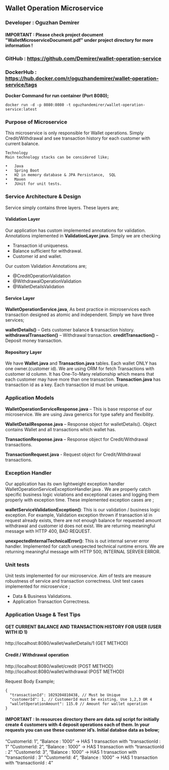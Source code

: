 ## Wallet Operation Microservice

### Developer : Oguzhan Demirer

#### IMPORTANT : Please check project document "WalletMicroserviceDocument.pdf" under project directory for more information !

### GitHub : https://github.com/Demirer/wallet-operation-service
### DockerHub : https://hub.docker.com/r/oguzhandemirer/wallet-operation-service/tags

**Docker Command for run container (Port 8080);**

    docker run -d -p 8080:8080 -t oguzhandemirer/wallet-operation-service:latest

### Purpose of Microservice
This microservice is only responsible for Wallet operations. Simply Credit/Withdrawal and see transaction history for each customer with current balance.

    Technology
    Main technology stacks can be considered like;

    •	Java
    •	Spring Boot
    •	H2 in memory database & JPA Persistance,  SQL
    •	Maven
    •	JUnit for unit tests.

### Service Architecture & Design

Service simply contains three layers. These  layers are;

#### Validation Layer
Our application has custom implemented annotations for validation. Annotations implemented in **ValidationLayer.java**. Simply we are checking
-	Transaction id uniqueness.
-	Balance sufficient for withdrawal.
-	Customer id and wallet.

Our custom Validation Annotations are;
-	@CreditOperationValidation
-	@WithdrawalOperationValidation
-	@WalletDetailsValidation

#### Service Layer
**WalletOperationService.java**,  As best practice in microservices each transaction designed as atomic and independent. Simply we have three services;

**walletDetails()**  – Gets customer balance & transaction history.
**withdrawalTransaction()**  – Withdrawal transaction.
**creditTransaction()** – Deposit money transaction.


#### Repository Layer
We have **Wallet.java** and **Transaction.java** tables. Each wallet ONLY has one owner.(customer id). 
We are using ORM for fetch Transactions with customer id column. It has One-To-Many relationship which means that each customer may have more than one transaction. 
**Transaction.java** has transaction id as a key. Each transaction id must be unique.

### Application Models
**WalletOperationServiceResponse.java** – This is base response of our microservice. We are using Java generics for type safety and flexibility.

**WalletDetailResponse.java** – Response object for walletDetails(). Object contains Wallet and all transactions which wallet has.

**TransactionResponse.java** – Response object for Credit/Withdrawal transactions.

**TransactionRequest.java** - Request object for Credit/Withdrawal transactions.

### Exception Handler
Our application has its own lightweight exception handler WalletOperationServiceExceptionHandler.java . 
We are properly catch specific business logic violations and exceptional cases and logging them properly with exception time. 
These implemented exception cases are ;

**walletServiceValidationException()**: This is our validation / business logic exception. For example, Validation exception thrown if transaction id in request already exists, there are not enough balance for requested amount withdrawal and customer id does not exist. We are returning meaningful message with HTTP 400, BAD REQUEST.

**unexpectedInternalTechnicalError()**: This is out internal server error handler. Implemented for catch unexpected technical runtime errors. We are returning meaningful message with HTTP 500, INTERNAL SERVER ERROR.

### Unit tests
Unit tests implemented for our microservice. Aim of tests are measure robustness of service and transaction correctness. Unit test cases implemented for microservice ;
- Data & Business Validations.
- Application Transaction Correctness.




### Application Usage & Test Tips

#### GET CURRENT BALANCE AND TRANSACTION HISTORY FOR USER (USER WITH ID 1)
http://localhost:8080/wallet/walletDetails/1 (GET METHOD)

#### Credit / Withdrawal operation
http://localhost:8080/wallet/credit (POST METHOD)
http://localhost:8080/wallet/withdrawal (POST METHOD)

Request Body Example;


    {
      "transactionId": 1029204810438, // Must be Unique
      "customerId": 1, // CustomerId must be existing. Use 1,2,3 OR 4
      "walletOperationAmount": 115.0 // Amount for wallet operation
    }

#### IMPORTANT : In resources directory there are data.sql script for initially create 4 customers with 4 deposit operations each of them. In your requests you can use these customer id’s. Initial databse data as below;

“CustomerId: 1”, “Balance : 1000” -> HAS 1 transaction with “transactionId : 1”
“CustomerId: 2”, “Balance : 1000” -> HAS 1 transaction with “transactionId : 2”
“CustomerId: 3”, “Balance : 1000” -> HAS 1 transaction with “transactionId : 3”
“CustomerId: 4”, “Balance : 1000” -> HAS 1 transaction with “transactionId : 4”